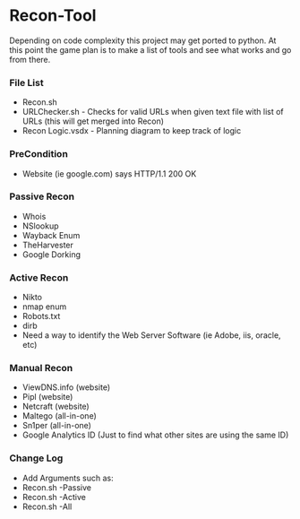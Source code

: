 # Recon-Tool

Depending on code complexity this project may get ported to python.  At this point the game plan is to make a list of tools and see what works and go from there.

### File List
* Recon.sh
* URLChecker.sh - Checks for valid URLs when given text file with list of URLs (this will get merged into Recon)
* Recon Logic.vsdx - Planning diagram to keep track of logic

### PreCondition
* Website (ie google.com) says HTTP/1.1 200 OK

### Passive Recon
* Whois
* NSlookup
* Wayback Enum
* TheHarvester
* Google Dorking

### Active Recon
* Nikto
* nmap enum
* Robots.txt
* dirb
* Need a way to identify the Web Server Software (ie Adobe, iis, oracle, etc)

### Manual Recon
* ViewDNS.info (website)
* Pipl (website)
* Netcraft (website)
* Maltego (all-in-one)
* Sn1per (all-in-one)
* Google Analytics ID (Just to find what other sites are using the same ID)

### Change Log
* Add Arguments such as:
* Recon.sh -Passive
* Recon.sh -Active
* Recon.sh -All
